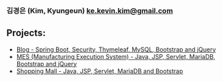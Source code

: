 ### 김경은 (Kim, Kyungeun)  ke.kevin.kim@gmail.com

## Projects:

- <a href="https://github.com/VertigoK/blog">Blog - Spring Boot, Security, Thymeleaf, MySQL, Bootstrap and jQuery</a>
- <a href="https://github.com/VertigoK/TH_MES">MES (Manufacturing Execution System) - Java, JSP, Servlet, MariaDB, Bootstrap and jQuery</a>
- <a href="https://github.com/VertigoK/ShoppingMall">Shopping Mall - Java, JSP, Servlet, MariaDB and Bootstrap</a>
